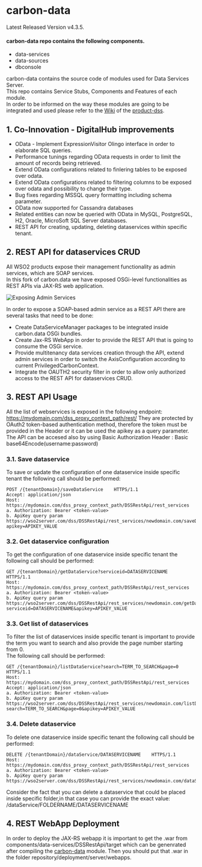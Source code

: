# carbon-data

Latest Released Version v4.3.5.

#### carbon-data repo contains the following components.

* data-services      
* data-sources
* dbconsole  
    
carbon-data contains the source code of modules used for Data Services Server.  <br/>
This repo contains Service Stubs, Components and Features of each module. <br/>
In order to be informed on the way these modules are going to be integrated and used please refer to the [Wiki](https://github.com/coinnovationlab/product-dss/wiki) of the [product-dss](https://github.com/coinnovationlab/product-dss).

## 1. Co-Innovation - DigitalHub improvements

* OData - Implement ExpressionVisitor Olingo interface in order to elaborate SQL queries.
* Performance tunings regarding OData requests in order to limit the amount of records being retrieved.
* Extend OData configurations related to finlering tables to be exposed over odata.
* Extend OData configurations related to filtering columns to be exposed over odata and possibility to change their type.
* Bug fixes regarding MSSQL query formatting including schema parameter.
* OData now supported for Cassandra databases
* Related entities can now be queried with OData in MySQL, PostgreSQL, H2, Oracle, MicroSoft SQL Server databases.
* REST API for creating, updating, deleting dataservices within specific tenant. 


## 2. REST API for dataservices CRUD

All WSO2 products expose their management functionality as admin services, which are SOAP services. <br/>
In this fork of carbon.data we have exposed OSGi-level functionalities as REST APIs via JAX-RS web application. <br/>

![Exposing Admin Services](https://wso2.com/files/rest-way-of-exposing-wso2-identity-server-admin-services-2.png)

In order to expose a SOAP-based admin service as a REST API there are several tasks that need to be done:

* Create DataServiceManager packages to be integrated inside carbon.data OSGi bundles.
* Create Jax-RS  WebApp in order to provide the REST API that is going to consume the OSGi service.
* Provide multitenancy data services creation through the API, extend admin services in order to switch the AxisConfiguration according to current PrivilegedCarbonContext.
* Integrate the OAUTH2 security filter in order to allow only authorized access to the REST API for dataservices CRUD.

## 3. REST API Usage

All the list of webservices is exposed in the following endpoint: https://mydomain.com/dss_proxy_context_path/rest/ 
They are protected by OAuth2 token-based authentication method, therefore the token must be provided in the Header or it can be used the apikey as a query parameter. 
The API can be accesed also by using Basic Authorization Header : Basic base64Encode(username:password)

### 3.1. Save dataservice   
To save or update the configuration of one dataservice inside specific tenant the following call should be performed:   

    POST /{tenantDomain}/saveDataService    HTTPS/1.1 
    Accept: application/json 
    Host: https://mydomain.com/dss_proxy_context_path/DSSRestApi/rest_services
    a. Authorization: Bearer <token-value>  
    b. ApiKey query param https://wso2server.com/dss/DSSRestApi/rest_services/newdomain.com/saveDataService?apikey=APIKEY_VALUE
    
### 3.2. Get dataservice configuration   
To get the configuration of one dataservice inside specific tenant the following call should be performed:   

    GET /{tenantDomain}/getDataService?serviceid=DATASERVICENAME    HTTPS/1.1 
    Host: https://mydomain.com/dss_proxy_context_path/DSSRestApi/rest_services
    a. Authorization: Bearer <token-value>  
    b. ApiKey query param https://wso2server.com/dss/DSSRestApi/rest_services/newdomain.com/getDataService?serviceid=DATASERVICENAME&apikey=APIKEY_VALUE
    

### 3.3. Get list of dataservices   
To filter the list of dataservices inside specific tenant is important to provide the term you want to search and also provide the page number starting from 0. <br/>
The following call should be performed:   

    GET /{tenantDomain}/listDataService?search=TERM_TO_SEARCH&page=0    HTTPS/1.1 
    Host: https://mydomain.com/dss_proxy_context_path/DSSRestApi/rest_services
    Accept: application/json 
    a. Authorization: Bearer <token-value>  
    b. ApiKey query param https://wso2server.com/dss/DSSRestApi/rest_services/newdomain.com/listDataService?search=TERM_TO_SEARCH&page=0&apikey=APIKEY_VALUE
    
### 3.4. Delete dataservice   
To delete one dataservice inside specific tenant the following call should be performed:   

    DELETE /{tenantDomain}/dataService/DATASERVICENAME    HTTPS/1.1 
    Host: https://mydomain.com/dss_proxy_context_path/DSSRestApi/rest_services
    a. Authorization: Bearer <token-value>  
    b. ApiKey query param https://wso2server.com/dss/DSSRestApi/rest_services/newdomain.com/dataService/DATASERVICENAME&apikey=APIKEY_VALUE

Consider the fact that you can delete a dataservice that could be placed inside specific folder,in that case you can provide the exact value: /dataService/FOLDERNAME/DATASERVICENAME 

## 4. REST WebApp Deployment

In order to deploy the JAX-RS webapp it is important to get the .war from components/data-services/DSSRestApi/target which can be genenrated after compiling the [carbon-data](https://github.com/coinnovationlab/carbon-data) module.
Then you should put that .war in the folder repository/deployment/server/webapps.
